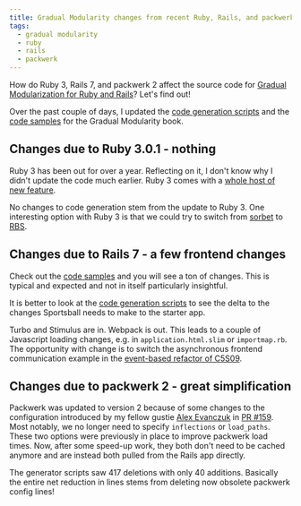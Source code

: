 ```yaml
---
title: Gradual Modularity changes from recent Ruby, Rails, and packwerk updates
tags:
  - gradual modularity
  - ruby
  - rails
  - packwerk
---
```


How do Ruby 3, Rails 7, and packwerk 2 affect the source code for [Gradual Modularization for Ruby and Rails](https://leanpub.com/package-based-rails-applications)? Let's find out!

<!--more-->

Over the past couple of days, I updated the [code generation scripts](https://github.com/shageman/package-based-rails-applications-book/commit/58a47797e4c3052ac10e3c399861c9cac970fb5d) and the [code samples](https://github.com/shageman/package-based-rails-applications-book/commit/a89c7feacbecd4379e1f27b95ac56d7171757bb0) for the Gradual Modularity book. 

## Changes due to Ruby 3.0.1 - nothing

Ruby 3 has been out for over a year. Reflecting on it, I don't know why I didn't update the code much earlier. Ruby 3 comes with a [whole host of new feature](https://www.ruby-lang.org/en/news/2020/12/25/ruby-3-0-0-released/).

No changes to code generation stem from the update to Ruby 3. One interesting option with Ruby 3 is that we could try to switch from [sorbet](https://sorbet.org/) to [RBS](https://github.com/ruby/rbs).

## Changes due to Rails 7 - a few frontend changes

Check out the [code samples](https://github.com/shageman/package-based-rails-applications-book/commit/a89c7feacbecd4379e1f27b95ac56d7171757bb0) and you will see a ton of changes. This is typical and expected and not in itself particularly insightful. 

It is better to look at the [code generation scripts](https://github.com/shageman/package-based-rails-applications-book/commit/58a47797e4c3052ac10e3c399861c9cac970fb5d) to see the delta to the changes Sportsball needs to make to the starter app. 

Turbo and Stimulus are in. Webpack is out. This leads to a couple of Javascript loading changes, e.g. in `application.html.slim` or `importmap.rb`. The opportunity with change is to switch the asynchronous frontend communication example in the [event-based refactor of C5S09](https://github.com/shageman/package-based-rails-applications-book/tree/main/c5s09/sportsball).

## Changes due to packwerk 2 - great simplification

Packwerk was updated to version 2 because of some changes to the configuration introduced by my fellow gustie [Alex Evanczuk](https://github.com/AlexEvanczuk) in [PR #159](https://github.com/Shopify/packwerk/pull/159). Most notably, we no longer need to specify `inflections` or `load_paths`. These two options were previously in place to improve packwerk load times. Now, after some speed-up work, they both don't need to be cached anymore and are instead both pulled from the Rails app directly.

The generator scripts saw 417 deletions with only 40 additions. Basically the entire net reduction in lines stems from deleting now obsolete packwerk config lines!
